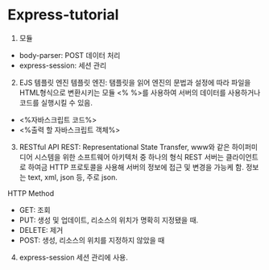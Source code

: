 # Express-tutorial

1.  모듈
- body-parser: POST 데이터 처리
- express-session: 세션 관리

2. EJS 템플릿 엔진
템플릿 엔진: 탬플릿을 읽어 엔진의 문법과 설정에 따라 파일을 HTML형식으로 변환시키는 모듈
<% %>를 사용하여 서버의 데이터를 사용하거나 코드를 실행시킬 수 있음.
- <%자바스크립트 코드%>
- <%출력 할 자바스크립트 객체%>

3. RESTful API
REST: Representational State Transfer, www와 같은 하이퍼미디어 시스템을 위한 소프트웨어 아키텍처 중 하나의 형식
REST 서버는 클라이언트로 하여금 HTTP 프로토콜을 사용해 서버의 정보에 접근 및 변경을 가능케 함. 정보는 text, xml, json 등, 주로 json.

HTTP Method
- GET: 조회
- PUT: 생성 및 업데이트, 리소스의 위치가 명확히 지정됐을 때.
- DELETE: 제거
- POST: 생성, 리소스의 위치를 지정하지 않았을 때

4. express-session
세션 관리에 사용.